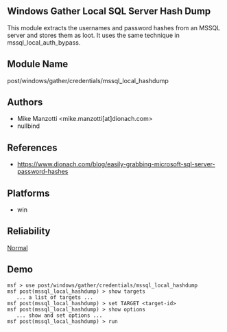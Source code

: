 ## Windows Gather Local SQL Server Hash Dump

This module extracts the usernames and password hashes from 
an MSSQL server and stores them as loot. It uses the same 
technique in mssql_local_auth_bypass.


## Module Name
post/windows/gather/credentials/mssql_local_hashdump

## Authors
* Mike Manzotti <mike.manzotti[at]dionach.com>
* nullbind


## References
* https://www.dionach.com/blog/easily-grabbing-microsoft-sql-server-password-hashes




## Platforms
* win

## Reliability
[Normal](https://github.com/rapid7/metasploit-framework/wiki/Exploit-Ranking)

## Demo

```
msf > use post/windows/gather/credentials/mssql_local_hashdump
msf post(mssql_local_hashdump) > show targets
   ... a list of targets ...
msf post(mssql_local_hashdump) > set TARGET <target-id>
msf post(mssql_local_hashdump) > show options
   ... show and set options ...
msf post(mssql_local_hashdump) > run
```
    
    
